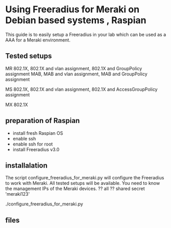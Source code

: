 # Using Freeradius for Meraki on Debian based systems , Raspian

This guide is to easily setup a Freeradius in your lab which can be used as a AAA for a Meraki environment.

## Tested setups
MR
802.1X, 802.1X and vlan assignment, 802.1X and GroupPolicy assignment
MAB, MAB and vlan assignment, MAB and GroupPolicy assignment

MS
802.1X, 802.1X and vlan assignment, 802.1X and AccessGroupPolicy assignment

MX
802.1X 


## preparation of Raspian
- install fresh Raspian OS
- enable ssh
- enable ssh for root
- install Freeradius v3.0


## installalation
The script configure_freeradius_for_meraki.py will configure the Freeradius to work with Meraki.
All tested setups will be available.
You need to know the management IPs of the Meraki devices. ??   all
?? shared secret 'meraki123'


./configure_freeradius_for_meraki.py

## files 
## 


